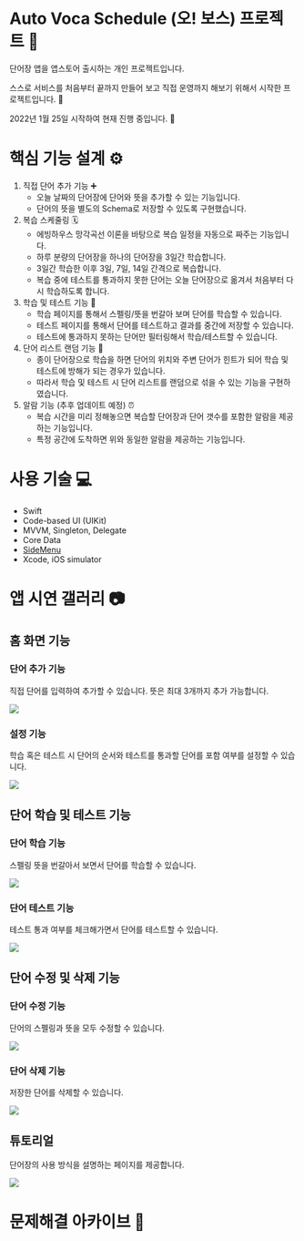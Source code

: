# Auto Voca Schedule (오! 보스) 프로젝트 📖

단어장 앱을 앱스토어 출시하는 개인 프로젝트입니다. 

스스로 서비스를 처음부터 끝까지 만들어 보고 직접 운영까지 해보기 위해서 시작한 프로젝트입니다. 💪

2022년 1월 25일 시작하여 현재 진행 중입니다. 🏃

# 핵심 기능 설계 ⚙️

1. 직접 단어 추가 기능 ➕
    - 오늘 날짜의 단어장에 단어와 뜻을 추가할 수 있는 기능입니다.
    - 단어의 뜻을 별도의 Schema로 저장할 수 있도록 구현했습니다.
2. 복습 스케줄링 🗓
    - 에빙하우스 망각곡선 이론을 바탕으로 복습 일정을 자동으로 짜주는 기능입니다.
    - 하루 분량의 단어장을 하나의 단어장을 3일간 학습합니다.
    - 3일간 학습한 이후 3일, 7일, 14일 간격으로 복습합니다.
    - 복습 중에 테스트를 통과하지 못한 단어는 오늘 단어장으로 옮겨서 처음부터 다시 학습하도록 합니다.
3. 학습 및 테스트 기능 📝
    - 학습 페이지를 통해서 스펠링/뜻을 번갈아 보며 단어를 학습할 수 있습니다.
    - 테스트 페이지를 통해서 단어를 테스트하고 결과를 중간에 저장할 수 있습니다.
    - 테스트에 통과하지 못하는 단어만 필터링해서 학습/테스트할 수 있습니다.
4. 단어 리스트 랜덤 기능 💫
    - 종이 단어장으로 학습을 하면 단어의 위치와 주변 단어가 힌트가 되어 학습 및 테스트에 방해가 되는 경우가 있습니다.
    - 따라서 학습 및 테스트 시 단어 리스트를 랜덤으로 섞을 수 있는 기능을 구현하였습니다.
5. 알람 기능 (추후 업데이트 예정) ⏰
    - 복습 시간을 미리 정해놓으면 복습할 단어장과 단어 갯수를 포함한 알람을 제공하는 기능입니다.
    - 특정 공간에 도착하면 위와 동일한 알람을 제공하는 기능입니다.

# 사용 기술 💻
- Swift
- Code-based UI (UIKit)
- MVVM, Singleton, Delegate
- Core Data
- [SideMenu](https://github.com/jonkykong/SideMenu)
- Xcode, iOS simulator

# 앱 시연 갤러리 📷

## 홈 화면 기능

### 단어 추가 기능
직접 단어를 입력하여 추가할 수 있습니다. 뜻은 최대 3개까지 추가 가능합니다.

![](./readme_img/1.gif)

### 설정 기능
학습 혹은 테스트 시 단어의 순서와 테스트를 통과할 단어를 포함 여부를 설정할 수 있습니다.

![](./readme_img/2.gif)

## 단어 학습 및 테스트 기능

### 단어 학습 기능
스펠링 뜻을 번갈아서 보면서 단어를 학습할 수 있습니다.

![](./readme_img/3.gif)

### 단어 테스트 기능
테스트 통과 여부를 체크해가면서 단어를 테스트할 수 있습니다.

![](./readme_img/4.gif)

## 단어 수정 및 삭제 기능

### 단어 수정 기능
단어의 스펠링과 뜻을 모두 수정할 수 있습니다.

![](./readme_img/5.gif)

### 단어 삭제 기능
저장한 단어를 삭제할 수 있습니다.

![](./readme_img/6.gif)

## 튜토리얼
단어장의 사용 방식을 설명하는 페이지를 제공합니다.

![](./readme_img/7.gif)

# 문제해결 아카이브 🤔
